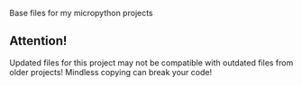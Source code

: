Base files for my micropython projects

## Attention!
Updated files for this project may not be compatible with outdated files from older projects! 
Mindless copying can break your code!